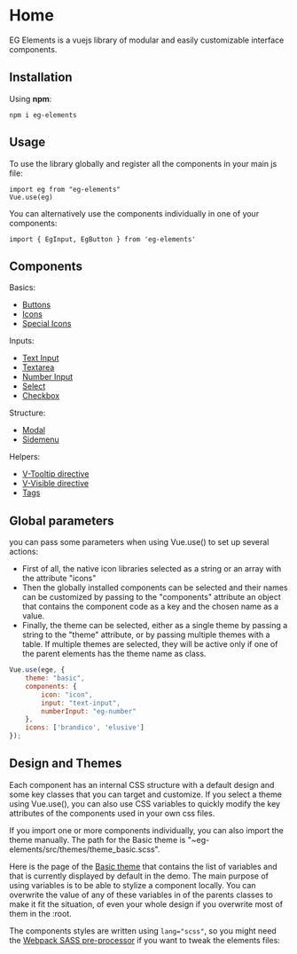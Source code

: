 # Home

EG Elements is a vuejs library of modular and easily customizable interface components.

## Installation

Using **npm**:

```
npm i eg-elements
```

## Usage

To use the library globally and register all the components in your main js file:

```
import eg from "eg-elements"
Vue.use(eg)
```

You can alternatively use the components individually in one of your components:

```
import { EgInput, EgButton } from 'eg-elements'
```

## Components

Basics:

- [Buttons](https://github.com/misurida/eg-elements/blob/master/doc/Button.md)
- [Icons](https://github.com/misurida/eg-elements/blob/master/doc/Icon.md)
- [Special Icons](https://github.com/misurida/eg-elements/blob/master/doc/Special%20Icons.md)

Inputs:

- [Text Input](https://github.com/misurida/eg-elements/blob/master/doc/Input.md)
- [Textarea](https://github.com/misurida/eg-elements/blob/master/doc/Textarea.md)
- [Number Input](https://github.com/misurida/eg-elements/blob/master/doc/Number%20Input.md)
- [Select](https://github.com/misurida/eg-elements/blob/master/doc/Select.md)
- [Checkbox](https://github.com/misurida/eg-elements/blob/master/doc/EgCheckbox.md)

Structure:

- [Modal](https://github.com/misurida/eg-elements/blob/master/doc/Modal.md)
- [Sidemenu](https://github.com/misurida/eg-elements/blob/master/doc/Sidemenu.md)

Helpers:

- [V-Tooltip directive](https://github.com/misurida/eg-elements/blob/master/doc/V-Tooltip.md)
- [V-Visible directive](https://github.com/misurida/eg-elements/blob/master/doc/V-Visible.md)
- [Tags](https://github.com/misurida/eg-elements/blob/master/doc/Tags.md)

## Global parameters

you can pass some parameters when using Vue.use() to set up several actions:

- First of all, the native icon libraries selected as a string or an array with the attribute "icons"
- Then the globally installed components can be selected and their names can be customized by passing to the "components" attribute an object that contains the component code as a key and the chosen name as a value.
- Finally, the theme can be selected, either as a single theme by passing a string to the "theme" attribute, or by passing multiple themes with a table. If multiple themes are selected, they will be active only if one of the parent elements has the theme name as class.

```jsx
Vue.use(ege, {
    theme: "basic",
    components: {
        icon: "icon",
        input: "text-input",
        numberInput: "eg-number"
    },
    icons: ['brandico', 'elusive']
});
```

## Design and Themes

Each component has an internal CSS structure with a default design and some key classes that you can target and customize. If you select a theme using Vue.use(), you can also use CSS variables to quickly modify the key attributes of the components used in your own css files.

If you import one or more components individually, you can also import the theme manually. The path for the Basic theme is "~eg-elements/src/themes/theme_basic.scss".

Here is the page of the [Basic theme](https://github.com/misurida/eg-elements/blob/master/doc/Basic%20Theme.md) that contains the list of variables and that is currently displayed by default in the demo. The main purpose of using variables is to be able to stylize a component locally. You can overwrite the value of any of these variables in of the parents classes to make it fit the situation, of even your whole design if you overwrite most of them in the :root.

The components styles are written using `lang="scss"`, so you might need the [Webpack SASS pre-processor](https://vue-loader.vuejs.org/guide/pre-processors.html) if you want to tweak the elements files: